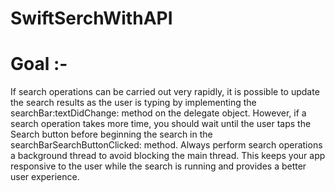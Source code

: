 # SwiftSerchWithAPI

# Goal :- 
If search operations can be carried out very rapidly, it is possible to update the search results as the user is typing by implementing the searchBar:textDidChange: method on the delegate object. However, if a search operation takes more time, you should wait until the user taps the Search button before beginning the search in the searchBarSearchButtonClicked: method. Always perform search operations a background thread to avoid blocking the main thread. This keeps your app responsive to the user while the search is running and provides a better user experience.
